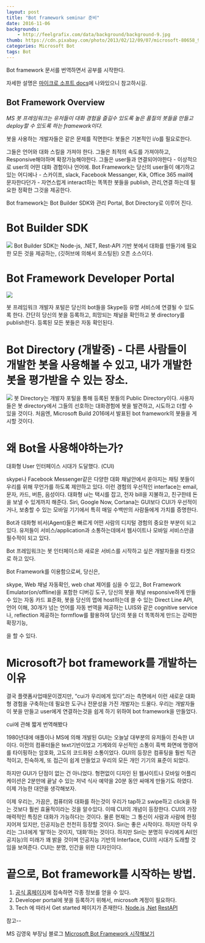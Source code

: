 ```yaml
---
layout: post
title: "Bot framework seminar 준비"
date: 2016-11-06
backgrounds:
    - http://feelgrafix.com/data/background/background-9.jpg
thumb: https://cdn.pixabay.com/photo/2013/02/12/09/07/microsoft-80658_960_720.png
categories: Microsoft Bot
tags: Bot
---
```


Bot framework 문서를 번역하면서 공부를 시작한다.

자세한 설명은
[마이크로 소프트 docs](https://docs.botframework.com)에 나와있으니 참고하시길.

## Bot Framework Overview

*MS 봇 프레임워크는 유저들이 대화 경험을 즐길수 있도록 높은 품질의 봇들을 만들고 deploy할 수 있도록 하는 framework이다.*

봇을 사용하는 개발자들은 같은 문제를 직면한다: 봇들은 기본적인 i/o를 필요로한다.

그들은 언어와 대화 스킬을 가져야 한다. 그들은 최적의 속도를 가져야하고, Responsive해야하며 확장가능해야한다. 그들은 user들과 연결되어야한다 - 이상적으로 user의 어떤 대화 경험이나 언어에. Bot Framework는 당신의 user들이 얘기하고 있는 어디에나 - 스카이프, slack, Facebook Messanger, Kik, Office 365 mail에 문자한다던가 - 자연스럽게 interact하는 똑똑한 봇들을 publish, 관리,연결 하는데 필요한 정확한 그것을 제공한다.

Bot framework는 Bot Builder SDK와 관리 Portal, Bot Directory로 이루어 진다.

# Bot Builder SDK
![](https://docs.botframework.com/en-us/images/faq-overview/bot_builder_sdk_july.png)
Bot Builder SDK는 Node-js, .NET, Rest-API 기반 봇에서 대화를 만들기에 필요한 모든 것을 제공하는, (깃허브에 의해서 호스팅된) 오픈 소스이다.

# Bot Framework Developer Portal
![](https://docs.botframework.com/en-us/images/faq-overview/developer_portal_july.png)

봇 프레임워크 개발자 포털은 당신의 bot들을 Skype등 유명 서비스에 연결될 수 있도록 한다. 간단히 당신의 봇을 등록하고, 희망되는 채널을 확인하고 봇 directory를 publish한다. 등록된 모든 봇들은 자동 확인된다.

# Bot Directory (개발중) - 다른 사람들이 개발한 봇을 사용해볼 수 있고, 내가 개발한 봇을 평가받을 수 있는 장소.
![](https://docs.botframework.com/en-us/images/faq-overview/bot_directory_july.png)
봇 Directory는 개발자 포털을 통해 등록된 봇들의 Public Directory이다. 사용자들은 봇 directory에서 그들의 선호하는 대화경험에 봇을 발견하고, 시도하고 더할 수 있을 것이다. 처음엔, Microsoft Build 2016에서 발표된 bot framework의 봇들을 게시할 것이다.


# 왜 Bot을 사용해야하는가?

대화형 User 인터페이스 시대가 도달했다. (CUI)

skype나 Facebook Messenger같은 다양한 대화 채널안에서 쏟아지는 채팅 봇들이 우리를 위해 무언가를 하도록 제안하고 있다. 이런 경험의 우선적인 interface는 email, 문자, 카드, 버튼, 음성이다. 대화형 ui는 택시를 잡고, 전자 bill을 지불하고, 친구한테 돈을 보낼 수 있게까지 해준다. Siri, Google Now, Cortana는 GUI보다 CUI가 우선적이거나, 보충할 수 있는 모바일 기기에서 특히 매일 수백만의 사람들에게 가치를 증명한다.

Bot과 대화형 비서(Agent)들은 빠르게 어떤 사람의 디지털 경험의 중요한 부분이 되고 있다. 유저들이 서비스/application과 소통하는데에서 웹사이트나 모바일 서비스만큼 필수적이 되고 있다.

Bot 프레임워크는 봇 인터페이스와 새로운 서비스를 시작하고 싶은 개발자들을 타겟으로 하고 있다.

Bot Framework를 이용함으로써, 당신은,

skype, Web 채널 자동확인,
web chat 제어를 심을 수 있고,
Bot Framework Emulator(on/offline)을 포함한 디버깅 도구,
당신의 봇을 채널 responsive하게 만들 수 있는 자동 카드 표준화,
봇을 당신의 앱에 host하는데 쓸 수 있는 Direct Line API,
언어 이해, 30개가 넘는 언어를 자동 번역을 제공하는 LUIS와 같은 cognitive service나, reflection 제공하는 formflow를 활용하여 당신의 봇을 더 똑똑하게 만드는 강력한 확장기능,

을 할 수 있다.

# Microsoft가 bot framework를 개발하는 이유

결국 플랫폼사업때문이겠지만,
“cui가 우리에게 있다”.라는 측면에서 이런 새로운 대화형 경험을 구축하는데 필요한 도구나 전문성을 가진 개발자는 드물다. 우리는 개발자들이 봇을 만들고 user에게 연결하는것을 쉽게 하기 위하여 bot framework을 만들었다.

cui에 관해 짧게 번역해봤다

1980년대에 애플이나 MS에 의해 개발된 GUI는 오늘날 대부분의 유저들이 친숙한 UI이다. 이전의 컴퓨터들은 text기반이었고 기계와의 우선적인 소통이 흑백 화면에 명령어를 타이핑하는 암호화, 고도의 코드화된 소통이었다. GUI의 등장은 컴퓨팅을 훨씬 직관적이고, 친숙하게, 또 접근이 쉽게 만들었고 우리의 모든 개인 기기의 표준이 되었다.

하지만 GUI가 단점이 없는 건 아니었다. 형편없이 디자인 된 웹사이트나 모바일 어플리케이션은 2분만에 끝날 수 있는 저녁 식사 예약을 20분 동안 싸매게 만들기도 하였다. 이제 가능한 대안을 생각해보자.

이제 우리는, 가끔은, 컴퓨터와 대화를 하는것이 우리가 tap하고 swipe하고 click을 하는 것보다 훨씬 효율적이라는 것을 알수있다. 이때 CUI의 개념이 등장한다. CUI의 가장 매력적인 특징은 대화가 가능하다는 것이다. 물론 현재는 그 통신이 사람과 사람에 한정지어져 있지만, 인공지능은 천천히 등장할 것이다. Siri는 좋은 시작이다. 하지만 아직 우리는 그녀에게 ‘말’하는 것이지, ‘대화’하는 것이다. 하지만 Siri는 분명히 우리에게 AI(인공지능)의 미래가 꽤 밝을 것이며 인공지능 기반의 Interface, CUI의 시대가 도래할 것임을 보여준다. CUI는 분명, 인간을 위한 디자인이다.

# 끝으로, Bot framework를 시작하는 방법.

1. [공식 홈페이지](https://dev.botframework.com/)에 접속하면 각종 정보를 얻을 수 있다.
2. Developer portal에 봇을 등록하기 위해서, microsoft 계정이 필요하다.
3. Tech 에 따라서 Get started 페이지가 존재한다.
[Node.js](https://docs.botframework.com/en-us/node/builder/overview/)
[.Net](https://docs.botframework.com/en-us/csharp/builder/sdkreference/)
[RestAPI](https://docs.botframework.com/en-us/csharp/builder/sdkreference/gettingstarted.html)


참고--

MS 김영욱 부장님 블로그
[Microsoft Bot Framework 시작해보기](http://blog.naver.com/PostView.nhn?blogId=warit&logNo=220833049518&parentCategoryNo=&categoryNo=&viewDate=&isShowPopularPosts=false&from=postView)